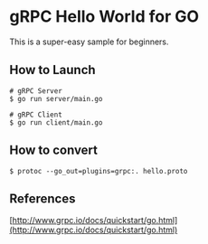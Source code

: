 # gRPC Hello World for GO
This is a super-easy sample for beginners.

## How to Launch
```shell
# gRPC Server
$ go run server/main.go

# gRPC Client
$ go run client/main.go
```

## How to convert
```shell
$ protoc --go_out=plugins=grpc:. hello.proto  
```


## References
[http://www.grpc.io/docs/quickstart/go.html](http://www.grpc.io/docs/quickstart/go.html)